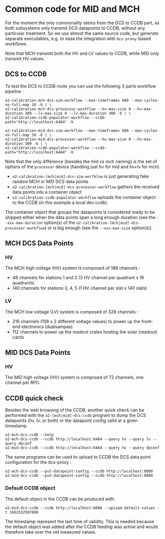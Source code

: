 <!-- doxy
\page refDetectorsMUONCommon Common
/doxy -->

# Common code for MID and MCH

For the moment the only commonality stems from the DCS to CCDB part, as
both subsystems only transmit DCS datapoints to CCDB, without any particular
treatment. So we use almost the same source code, but generate separate
executables, e.g. to ease the integration with `dcs-proxy`-based workflows.

Note that MCH transmit both the HV and LV values to CCDB, while MID only
transmit HV values.

## DCS to CCDB

To test the DCS to CCDB route you can use the following 3 parts workflow pipeline :

```shell
o2-calibration-mch-dcs-sim-workflow --max-timeframes 600 --max-cycles-no-full-map 10 -b | \
o2-calibration-mch-dcs-processor-workflow --hv-max-size 0 --hv-max-duration 300 --lv-max-size 0 --lv-max-duration 300 -b | \
o2-calibration-ccdb-populator-workflow --ccdb-path="http://localhost:6464" -b
```

```shell
o2-calibration-mid-dcs-sim-workflow --max-timeframes 600 --max-cycles-no-full-map 10 -b | \
o2-calibration-mid-dcs-processor-workflow --hv-max-size 0 --hv-max-duration 300 -b | \
o2-calibration-ccdb-populator-workflow --ccdb-path="http://localhost:6464" -b
```

Note that the only difference (besides the mid vs mch naming) is the set of options of the `processor` device (handling just hv for mid and hv+lv for mch).

- `o2-calibration-[mch|mid]-dcs-sim-worfklow` is just generating fake random MCH or MID DCS data points
- `o2-calibration-[mch|mid]-dcs-processor-workflow` gathers the received data points into a container object
- `o2-calibration-ccdb-populator-workflow` uploads the container object to the CCDB (in this example a local dev ccdb).

 The container object that groups the datapoints is considered ready to be shipped either when the data points span a long enough duration (see the `--xxx-max-duration` option(s) of the `o2-calibration-[mch|mid]-dcs-processor-workflow`) or is big enough (see the `--xxx-max-size`  option(s)).

## MCH DCS Data Points

### HV

The MCH high voltage (HV) system is composed of 188 channels :

- 48 channels for stations 1 and 2 (3 HV channel per quadrant x 16 quadrants)
- 140 channels for stations 3, 4, 5 (1 HV channel per slat x 140 slats)

### LV

The MCH low voltage (LV) system is composed of 328 channels :

- 216 channels (108 x 2 different voltage values) to power up the front-end
  electronics (dualsampas)
- 112 channels to power up the readout crates hosting the solar (readout) cards

## MID DCS Data Points

### HV

The MID high voltage (HV) system is composed of 72 channels, one channel per RPC.

## CCDB quick check

Besides the web browsing of the CCDB, another quick check can be performed with the `o2-[mch|mid]-dcs-ccdb` program to dump the DCS datapoints (hv, lv, or both) or the datapoint config valid at a given timestamp.

```shell
o2-mch-dcs-ccdb --help
o2-mch-dcs-ccdb --ccdb http://localhost:6464 --query hv --query lv --query dpconf
o2-mid-dcs-ccdb --ccdb http://localhost:6464 --query hv --query dpconf
```

The same programs can be used to upload to CCDB the DCS data point configuration for the dcs-proxy :

```shell
o2-mch-dcs-ccdb --put-datapoint-config --ccdb http://localhost:8080
o2-mid-dcs-ccdb --put-datapoint-config --ccdb http://localhost:8080
```

### Default CCDB object

The default object in the CCDB can be produced with:

```shell
o2-mid-dcs-ccdb --ccdb http://localhost:8080 --upload-default-values -t 1662532507890
```

The timestamp represent the last time of validity. This is needed because the default object was added after the CCDB feeding was active and would therefore take over the old measured values.
